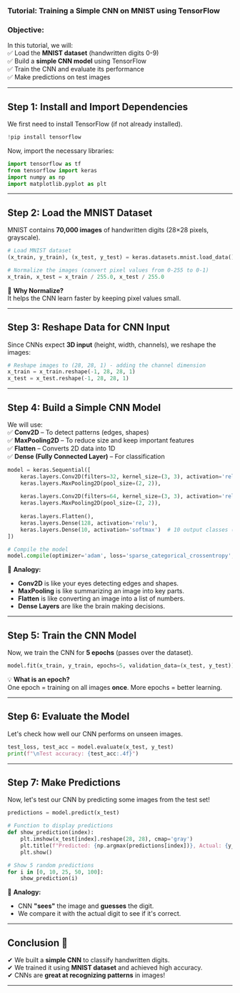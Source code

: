 ### **Tutorial: Training a Simple CNN on MNIST using TensorFlow**  

### **Objective:**  
In this tutorial, we will:  
✅ Load the **MNIST dataset** (handwritten digits 0-9)  
✅ Build a **simple CNN model** using TensorFlow  
✅ Train the CNN and evaluate its performance  
✅ Make predictions on test images  

---

## **Step 1: Install and Import Dependencies**  
We first need to install TensorFlow (if not already installed).  

```python
!pip install tensorflow
```

Now, import the necessary libraries:  

```python
import tensorflow as tf
from tensorflow import keras
import numpy as np
import matplotlib.pyplot as plt
```

---

## **Step 2: Load the MNIST Dataset**  
MNIST contains **70,000 images** of handwritten digits (28×28 pixels, grayscale).  

```python
# Load MNIST dataset
(x_train, y_train), (x_test, y_test) = keras.datasets.mnist.load_data()

# Normalize the images (convert pixel values from 0-255 to 0-1)
x_train, x_test = x_train / 255.0, x_test / 255.0
```

🎨 **Why Normalize?**  
It helps the CNN learn faster by keeping pixel values small.  

---

## **Step 3: Reshape Data for CNN Input**  
Since CNNs expect **3D input** (height, width, channels), we reshape the images:  

```python
# Reshape images to (28, 28, 1) - adding the channel dimension
x_train = x_train.reshape(-1, 28, 28, 1)
x_test = x_test.reshape(-1, 28, 28, 1)
```

---

## **Step 4: Build a Simple CNN Model**  
We will use:  
✅ **Conv2D** – To detect patterns (edges, shapes)  
✅ **MaxPooling2D** – To reduce size and keep important features  
✅ **Flatten** – Converts 2D data into 1D  
✅ **Dense (Fully Connected Layer)** – For classification  

```python
model = keras.Sequential([
    keras.layers.Conv2D(filters=32, kernel_size=(3, 3), activation='relu', input_shape=(28, 28, 1)),
    keras.layers.MaxPooling2D(pool_size=(2, 2)),
    
    keras.layers.Conv2D(filters=64, kernel_size=(3, 3), activation='relu'),
    keras.layers.MaxPooling2D(pool_size=(2, 2)),
    
    keras.layers.Flatten(),
    keras.layers.Dense(128, activation='relu'),
    keras.layers.Dense(10, activation='softmax')  # 10 output classes (digits 0-9)
])

# Compile the model
model.compile(optimizer='adam', loss='sparse_categorical_crossentropy', metrics=['accuracy'])
```

🎨 **Analogy:**  
- **Conv2D** is like your eyes detecting edges and shapes.  
- **MaxPooling** is like summarizing an image into key parts.  
- **Flatten** is like converting an image into a list of numbers.  
- **Dense Layers** are like the brain making decisions.  

---

## **Step 5: Train the CNN Model**  
Now, we train the CNN for **5 epochs** (passes over the dataset).  

```python
model.fit(x_train, y_train, epochs=5, validation_data=(x_test, y_test))
```

💡 **What is an epoch?**  
One epoch = training on all images **once**. More epochs = better learning.  

---

## **Step 6: Evaluate the Model**  
Let's check how well our CNN performs on unseen images.  

```python
test_loss, test_acc = model.evaluate(x_test, y_test)
print(f"\nTest accuracy: {test_acc:.4f}")
```

---

## **Step 7: Make Predictions**  
Now, let's test our CNN by predicting some images from the test set!  

```python
predictions = model.predict(x_test)

# Function to display predictions
def show_prediction(index):
    plt.imshow(x_test[index].reshape(28, 28), cmap='gray')
    plt.title(f"Predicted: {np.argmax(predictions[index])}, Actual: {y_test[index]}")
    plt.show()

# Show 5 random predictions
for i in [0, 10, 25, 50, 100]:  
    show_prediction(i)
```

🎨 **Analogy:**  
- CNN **"sees"** the image and **guesses** the digit.  
- We compare it with the actual digit to see if it's correct.  

---

## **Conclusion 🎯**  
✔ We built a **simple CNN** to classify handwritten digits.  
✔ We trained it using **MNIST dataset** and achieved high accuracy.  
✔ CNNs are **great at recognizing patterns** in images!  

---